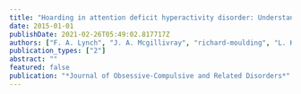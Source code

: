 ```yaml
---
title: "Hoarding in attention deficit hyperactivity disorder: Understanding the comorbidity"
date: 2015-01-01
publishDate: 2021-02-26T05:49:02.817717Z
authors: ["F. A. Lynch", "J. A. Mcgillivray", "richard-moulding", "L. K. Byrne"]
publication_types: ["2"]
abstract: ""
featured: false
publication: "*Journal of Obsessive-Compulsive and Related Disorders*"
---
```


